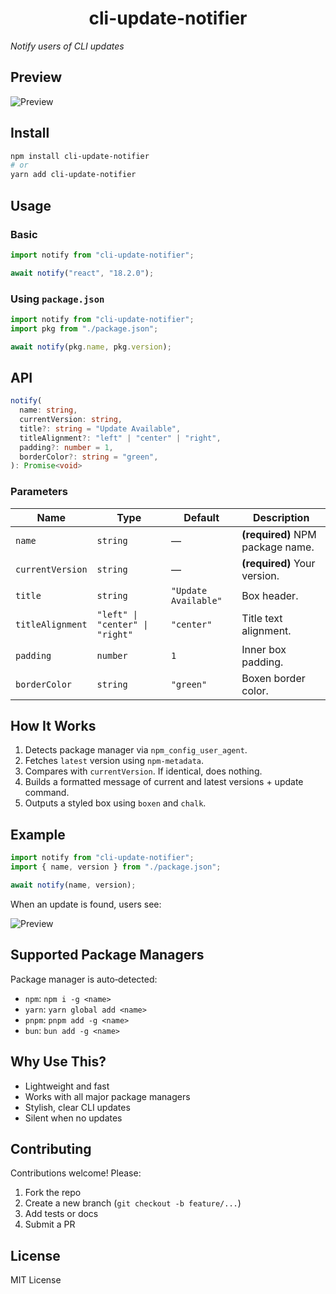 <h1 align="center">cli-update-notifier</h1>

_Notify users of CLI updates_

## Preview

![Preview](https://github.com/tenelabs/assets/raw/main/cli-update-notifier/preview.png)

## Install

```sh
npm install cli-update-notifier
# or
yarn add cli-update-notifier
```

## Usage

### Basic

```js
import notify from "cli-update-notifier";

await notify("react", "18.2.0");
```

### Using `package.json`

```js
import notify from "cli-update-notifier";
import pkg from "./package.json";

await notify(pkg.name, pkg.version);
```

## API

```ts
notify(
  name: string,
  currentVersion: string,
  title?: string = "Update Available",
  titleAlignment?: "left" | "center" | "right",
  padding?: number = 1,
  borderColor?: string = "green",
): Promise<void>
```

### Parameters

| Name             | Type                            | Default              | Description                      |
| ---------------- | ------------------------------- | -------------------- | -------------------------------- |
| `name`           | `string`                        | —                    | **(required)** NPM package name. |
| `currentVersion` | `string`                        | —                    | **(required)** Your version.     |
| `title`          | `string`                        | `"Update Available"` | Box header.                      |
| `titleAlignment` | `"left" \| "center" \| "right"` | `"center"`           | Title text alignment.            |
| `padding`        | `number`                        | `1`                  | Inner box padding.               |
| `borderColor`    | `string`                        | `"green"`            | Boxen border color.              |

## How It Works

1. Detects package manager via `npm_config_user_agent`.
2. Fetches `latest` version using `npm-metadata`.
3. Compares with `currentVersion`. If identical, does nothing.
4. Builds a formatted message of current and latest versions + update command.
5. Outputs a styled box using `boxen` and `chalk`.

## Example

```js
import notify from "cli-update-notifier";
import { name, version } from "./package.json";

await notify(name, version);
```

When an update is found, users see:

![Preview](https://github.com/tenelabs/assets/raw/main/cli-update-notifier/preview.png)

## Supported Package Managers

Package manager is auto‑detected:

- `npm`: `npm i -g <name>`
- `yarn`: `yarn global add <name>`
- `pnpm`: `pnpm add -g <name>`
- `bun`: `bun add -g <name>`

## Why Use This?

- Lightweight and fast
- Works with all major package managers
- Stylish, clear CLI updates
- Silent when no updates

## Contributing

Contributions welcome! Please:

1. Fork the repo
2. Create a new branch (`git checkout -b feature/...`)
3. Add tests or docs
4. Submit a PR

## License

MIT License
